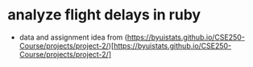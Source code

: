 analyze flight delays in ruby
===
* data and assignment idea from (https://byuistats.github.io/CSE250-Course/projects/project-2/)[https://byuistats.github.io/CSE250-Course/projects/project-2/]